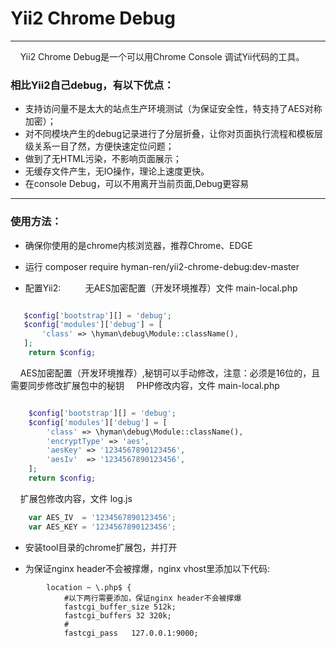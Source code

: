 # Yii2 Chrome Debug

---

&nbsp;&nbsp;&nbsp;&nbsp;Yii2 Chrome Debug是一个可以用Chrome Console 调试Yii代码的工具。

### 相比Yii2自己debug，有以下优点：

* 支持访问量不是太大的站点生产环境测试（为保证安全性，特支持了AES对称加密）；
* 对不同模块产生的debug记录进行了分层折叠，让你对页面执行流程和模板层级关系一目了然，方便快速定位问题；
* 做到了无HTML污染，不影响页面展示；
* 无缓存文件产生，无IO操作，理论上速度更快。
* 在console Debug，可以不用离开当前页面,Debug更容易

---

### 使用方法：

* 确保你使用的是chrome内核浏览器，推荐Chrome、EDGE

* 运行 composer require hyman-ren/yii2-chrome-debug:dev-master

* 配置Yii2:
&nbsp;&nbsp;&nbsp;&nbsp;
&nbsp;&nbsp;&nbsp;&nbsp;无AES加密配置（开发环境推荐）文件 main-local.php

```php

   $config['bootstrap'][] = 'debug';
   $config['modules']['debug'] = [
       'class' => \hyman\debug\Module::className(),
   ];
	return $config;
```

&nbsp;&nbsp;&nbsp;&nbsp;AES加密配置（开发环境推荐）,秘钥可以手动修改，注意：必须是16位的，且需要同步修改扩展包中的秘钥
&nbsp;&nbsp;&nbsp;&nbsp;PHP修改内容，文件 main-local.php

```php

    $config['bootstrap'][] = 'debug';
    $config['modules']['debug'] = [
        'class' => \hyman\debug\Module::className(),
        'encryptType' => 'aes',
        'aesKey' => '1234567890123456',
        'aesIv'  => '1234567890123456',
    ];
	return $config;

```

&nbsp;&nbsp;&nbsp;&nbsp;扩展包修改内容，文件 log.js

```javaScript
    var AES_IV  = '1234567890123456';
    var AES_KEY = '1234567890123456';

```

* 安装tool目录的chrome扩展包，并打开

* 为保证nginx header不会被撑爆，nginx vhost里添加以下代码:

```nginx
        location ~ \.php$ {
            #以下两行需要添加，保证nginx header不会被撑爆
            fastcgi_buffer_size 512k;
            fastcgi_buffers 32 320k;
			#
            fastcgi_pass   127.0.0.1:9000;
```



